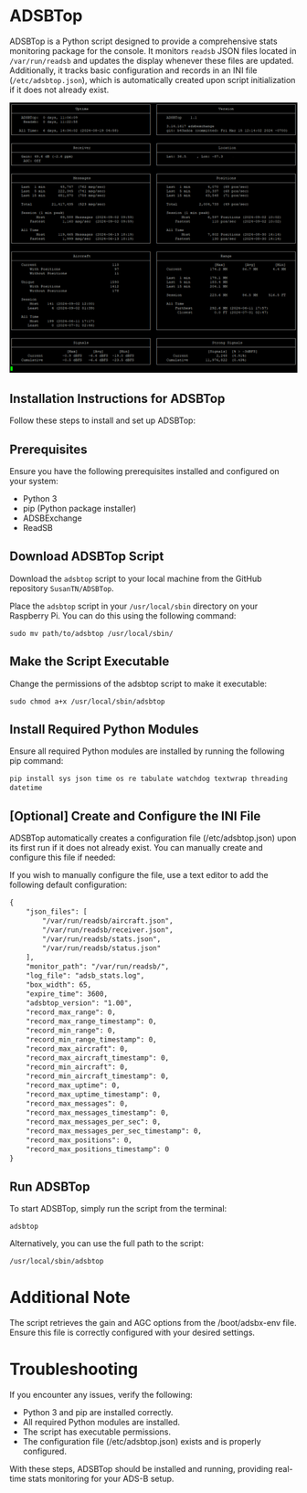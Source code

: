 # ADSBTop

ADSBTop is a Python script designed to provide a comprehensive stats monitoring package for the console. It monitors `readsb` JSON files located in `/var/run/readsb` and updates the display whenever these files are updated. Additionally, it tracks basic configuration and records in an INI file (`/etc/adsbtop.json`), which is automatically created upon script initialization if it does not already exist.

![An image showing the User Interface](https://raw.githubusercontent.com/SusanTN/ADSBTop/main/adsbtop-screenshot.png)

## Installation Instructions for ADSBTop

Follow these steps to install and set up ADSBTop:

## Prerequisites

Ensure you have the following prerequisites installed and configured on your system:

- Python 3
- pip (Python package installer)
- ADSBExchange
- ReadSB 

## Download ADSBTop Script

Download the `adsbtop` script to your local machine from the GitHub repository `SusanTN/ADSBTop`.

Place the `adsbtop` script in your `/usr/local/sbin` directory on your Raspberry Pi. You can do this using the following command:

```
sudo mv path/to/adsbtop /usr/local/sbin/
```

## Make the Script Executable

Change the permissions of the adsbtop script to make it executable:

```
sudo chmod a+x /usr/local/sbin/adsbtop
```

## Install Required Python Modules

Ensure all required Python modules are installed by running the following pip command:

```
pip install sys json time os re tabulate watchdog textwrap threading datetime
```

## [Optional] Create and Configure the INI File

ADSBTop automatically creates a configuration file (/etc/adsbtop.json) upon its first run if it does not already exist. You can manually create and configure this file if needed:

If you wish to manually configure the file, use a text editor to add the following default configuration:

```
{
    "json_files": [
        "/var/run/readsb/aircraft.json",
        "/var/run/readsb/receiver.json",
        "/var/run/readsb/stats.json",
        "/var/run/readsb/status.json"
    ],
    "monitor_path": "/var/run/readsb/",
    "log_file": "adsb_stats.log",
    "box_width": 65,
    "expire_time": 3600,
    "adsbtop_version": "1.00",
    "record_max_range": 0,
    "record_max_range_timestamp": 0,
    "record_min_range": 0,
    "record_min_range_timestamp": 0,
    "record_max_aircraft": 0,
    "record_max_aircraft_timestamp": 0,
    "record_min_aircraft": 0,
    "record_min_aircraft_timestamp": 0,
    "record_max_uptime": 0,
    "record_max_uptime_timestamp": 0,
    "record_max_messages": 0,
    "record_max_messages_timestamp": 0,
    "record_max_messages_per_sec": 0,
    "record_max_messages_per_sec_timestamp": 0,
    "record_max_positions": 0,
    "record_max_positions_timestamp": 0
}
```

## Run ADSBTop

To start ADSBTop, simply run the script from the terminal:

```
adsbtop
```

Alternatively, you can use the full path to the script:

```
/usr/local/sbin/adsbtop
```

# Additional Note

The script retrieves the gain and AGC options from the /boot/adsbx-env file. Ensure this file is correctly configured with your desired settings.

# Troubleshooting

If you encounter any issues, verify the following:

 - Python 3 and pip are installed correctly.
 - All required Python modules are installed.
 - The script has executable permissions.
 - The configuration file (/etc/adsbtop.json) exists and is properly configured.

With these steps, ADSBTop should be installed and running, providing real-time stats monitoring for your ADS-B setup.
